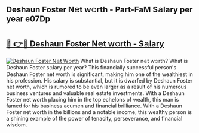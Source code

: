 ## Deshaun Foster N𝚎t w𝚘rth - Part-FaM S𝚊lary per year e07Dp

# <h2><a href="http://gc47q3.nevu.top/?p=Deshaun+Foster">🔗 👉🔴 Deshaun Foster N𝚎t w𝚘rth - S𝚊lary</a></h2>

[![Deshaun Foster N𝚎t W𝚘rth](https://i.imgur.com/Oavwk0R.jpeg)](http://gc47q3.nevu.top/?p=Deshaun+Foster)
What is Deshaun Foster n𝚎t w𝚘rth? What is Deshaun Foster s𝚊lary per year?
This financially successful person's Deshaun Foster net worth is significant, making him one of the wealthiest in his profession. His salary is substantial, but it is dwarfed by Deshaun Foster net worth, which is rumored to be even larger as a result of his numerous business ventures and valuable real estate investments. With a Deshaun Foster net worth placing him in the top echelons of wealth, this man is famed for his business acumen and financial brilliance. With a Deshaun Foster net worth in the billions and a notable income, this wealthy person is a shining example of the power of tenacity, perseverance, and financial wisdom.
